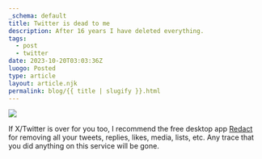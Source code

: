 ```yaml
---
_schema: default
title: Twitter is dead to me
description: After 16 years I have deleted everything.
tags:
  - post
  - twitter
date: 2023-10-20T03:03:36Z
luogo: Posted
type: article
layout: article.njk
permalink: blog/{{ title | slugify }}.html
---
```

![](/img/twitter-dead.png)

If X/Twitter is over for you too, I recommend the free desktop app&nbsp;<a target="_blank" rel="noopener" href="https://redact.dev/">Redact</a> for removing all your tweets, replies, likes, media, lists, etc. Any trace that you did anything on this service will be gone.&nbsp;